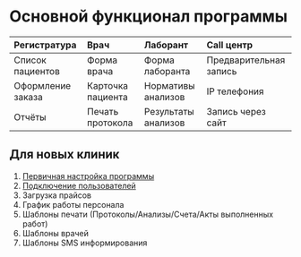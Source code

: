 # Основной функционал программы

| Регистратура       | Врач              | Лаборант            | Call центр             |
|:------------------|:------------------|:--------------------|:-----------------------|  
| Список пациентов  | Форма врача       | Форма лаборанта     | Предварительная запись |  
| Оформление заказа | Карточка пациента | Нормативы анализов  | IP телефония           |
| Отчёты            | Печать протокола  | Результаты анализов | Запись через сайт      |

## Для новых клиник

1. <a href="/InitialConfiguration">Первичная настройка программы</a>
2. [Подключение пользователей](https://medakadem.github.io/ClinicaWeb/Users "Подключение пользователей")
3. Загрузка прайсов
4. График работы персонала
5. Шаблоны печати (Протоколы/Анализы/Счета/Акты выполненных работ)
6. Шаблоны врачей
7. Шаблоны SMS информирования